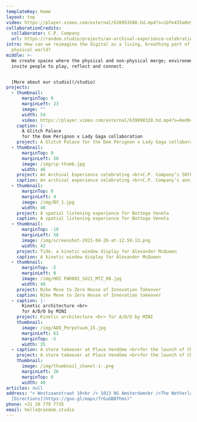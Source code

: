 ```yaml
---
templateKey: Home
layout: top
video: https://player.vimeo.com/external/628953500.hd.mp4?s=1bfe435a8e9b72f21238f8da6f1e0de4b05d5093&profile_id=175
collaborationCredits:
  collaborator: C.P. Company
  url: https://random.studio/projects/an-archival-experience-celebrating-c-p-companys-50th-anniversary
intro: How can we reimagine the digital as a living, breathing part of our
  physical world?
middle: >-
  We create spaces where the physical and non-physical merge; environments that
  invite people to play, reflect and connect.


  [More about our studio](/studio)
projects:
  - thumbnail:
      marginTop: 0
      marginLeft: 23
      image: ""
      width: 54
      video: https://player.vimeo.com/external/639898328.hd.mp4?s=8ed04ae1552ce15c4de6f09b14949d02655f034b&profile_id=175
    caption: |-
      A Glitch Palace 
      for the Dom Pérignon x Lady Gaga collaboration
    project: A Glitch Palace for the Dom Pérignon x Lady Gaga collaboration
  - thumbnail:
      marginTop: 0
      marginLeft: 50
      image: /img/cp-thumb.jpg
      width: 46
    project: An Archival Experience celebrating <br>C.P. Company’s 50th Anniversary
    caption: An archival experience celebrating <br>C.P. Company’s anniversary
  - thumbnail:
      marginTop: 0
      marginLeft: 4
      image: /img/BV_1.jpg
      width: 46
    project: A spatial listening experience for Bottega Veneta
    caption: A spatial listening experience for Bottega Veneta
  - thumbnail:
      marginTop: -10
      marginLeft: 58
      image: /img/screenshot-2021-04-26-at-12.59.13.png
      width: 42
    project: Tide, a kinetic window display for Alexander McQueen
    caption: A kinetic window display for Alexander McQueen
  - thumbnail:
      marginTop: -5
      marginLeft: 0
      image: /img/HOI PAR002_SU21_MTZ_08.jpg
      width: 46
    project: Nike Move to Zero House of Innovation Takeover
    caption: Nike Move to Zero House of Innovation takeover
  - caption: |-
      Kinetic architecture <br>
      for A/D/O by MINI
    project: Kinetic architecture <br> for A/D/O by MINI
    thumbnail:
      image: /img/ADO_Perpetuum_15.jpg
      marginLeft: 61
      marginTop: -5
      width: 35
  - caption: A store takeover at Place Vendôme <br>for the launch of Chanel's new watch
    project: A store takeover at Place Vendôme <br>for the launch of Chanel's new watch
    thumbnail:
      image: /img/thumbnail_chanel-1-.png
      marginLeft: 26
      marginTop: 0
      width: 46
articles: null
address: "> Westzaanstraat 10<br /> 1013 NG Amsterdam<br />The Netherlands<br />
  [Directions](https://goo.gl/maps/7rGuGBBfhms)"
phone: +31 20 779 7735
email: hello@random.studio
---
```

